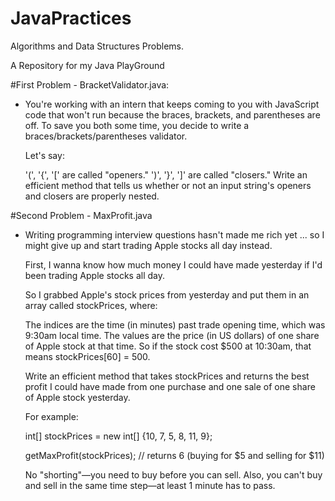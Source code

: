 # JavaPractices
Algorithms and Data Structures Problems.

A Repository for my Java PlayGround

#First Problem - BracketValidator.java:
- You're working with an intern that keeps coming to you with JavaScript code that won't run because the braces, brackets, and parentheses are off. To save you both some time, you decide to write a braces/brackets/parentheses validator.
  
  Let's say:
  
  '(', '{', '[' are called "openers."
  ')', '}', ']' are called "closers."
  Write an efficient method that tells us whether or not an input string's openers and closers are properly nested.

#Second Problem - MaxProfit.java
- Writing programming interview questions hasn't made me rich yet ... so I might give up and start trading Apple stocks all day instead.
  
  First, I wanna know how much money I could have made yesterday if I'd been trading Apple stocks all day.
  
  So I grabbed Apple's stock prices from yesterday and put them in an array called stockPrices, where:
  
  The indices are the time (in minutes) past trade opening time, which was 9:30am local time.
  The values are the price (in US dollars) of one share of Apple stock at that time.
  So if the stock cost $500 at 10:30am, that means stockPrices[60] = 500.
  
  Write an efficient method that takes stockPrices and returns the best profit I could have made from one purchase and one sale of one share of Apple stock yesterday.
  
  For example:
  
    int[] stockPrices = new int[] {10, 7, 5, 8, 11, 9};
  
  getMaxProfit(stockPrices);
  // returns 6 (buying for $5 and selling for $11)
  
  No "shorting"—you need to buy before you can sell. Also, you can't buy and sell in the same time step—at least 1 minute has to pass.
